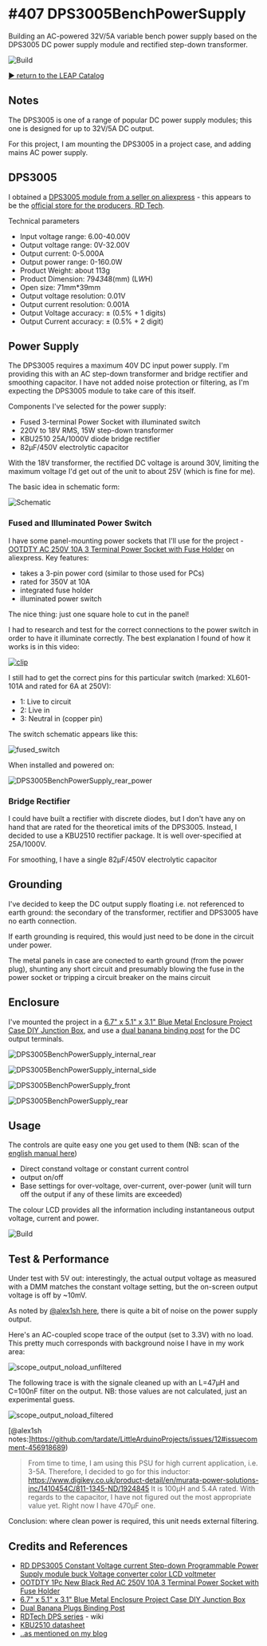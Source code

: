 # #407 DPS3005BenchPowerSupply

Building an AC-powered 32V/5A variable bench power supply based on the DPS3005 DC power supply module and rectified step-down transformer.

![Build](./assets/DPS3005BenchPowerSupply_build.jpg?raw=true)

[:arrow_forward: return to the LEAP Catalog](https://leap.tardate.com)

## Notes

The DPS3005 is one of a range of popular DC power supply modules; this one is designed for up to 32V/5A DC output.

For this project, I am mounting the DPS3005 in a project case, and adding mains AC power supply.


## DPS3005

I obtained a [DPS3005 module from a seller on aliexpress](https://www.aliexpress.com/item/RD-DPS3005-Constant-Voltage-current-Step-down-Programmable-Power-Supply-module-buck-Voltage-converter-color-LCD/32684316119.html) - this appears to be the
[official store for the producers, RD Tech](https://rdtech.aliexpress.com/store/all-wholesale-products/923042.html).

Technical parameters

* Input voltage range:  6.00-40.00V
* Output voltage range:  0V-32.00V
* Output current: 0-5.000A
* Output power range: 0-160.0W
* Product Weight: about 113g
* Product Dimension: 79*43*48(mm) (L*W*H)
* Open size:  71mm*39mm
* Output voltage resolution: 0.01V
* Output current resolution: 0.001A
* Output Voltage accuracy: ± (0.5% + 1 digits)
* Output Current accuracy: ± (0.5% + 2 digit)

## Power Supply

The DPS3005 requires a maximum 40V DC input power supply. I'm providing this with an AC step-down transformer and bridge rectifier and smoothing capacitor.
I have not added noise protection or filtering, as I'm expecting the DPS3005 module to take care of this itself.

Components I've selected for the power supply:

* Fused 3-terminal Power Socket with illuminated switch
* 220V to 18V RMS, 15W step-down transformer
* KBU2510 25A/1000V diode bridge rectifier
* 82µF/450V electrolytic capacitor

With the 18V transformer, the rectified DC voltage is around 30V, limiting the maximum voltage I'd get out of the unit to about 25V (which is fine for me).

The basic idea in schematic form:

![Schematic](./assets/DPS3005BenchPowerSupply_schematic.jpg?raw=true)


### Fused and Illuminated Power Switch

I have some panel-mounting power sockets that I'll use for the project - [OOTDTY AC 250V 10A 3 Terminal Power Socket with Fuse Holder](https://www.aliexpress.com/item/J34-Free-Shipping-1Pc-New-Black-Red-AC-250V-10A-3-Terminal-Power-Socket-with-Fuse/32578730682.html) on aliexpress. Key features:

* takes a 3-pin power cord (similar to those used for PCs)
* rated for 350V at 10A
* integrated fuse holder
* illuminated power switch

The nice thing: just one square hole to cut in the panel!

I had to research and test for the correct connections to the power switch in order to have it illuminate correctly.
The best explanation I found of how it works is in this video:

[![clip](https://img.youtube.com/vi/V4kPE8B1HCI/0.jpg)](https://www.youtube.com/watch?v=V4kPE8B1HCI?t=73)

I still had to get the correct pins for this particular switch (marked: XL601-101A and rated for 6A at 250V):

* 1: Live to circuit
* 2: Live in
* 3: Neutral in (copper pin)

The switch schematic appears like this:

![fused_switch](./assets/fused_switch.jpg?raw=true)


When installed and powered on:

![DPS3005BenchPowerSupply_rear_power](./assets/DPS3005BenchPowerSupply_rear_power.jpg?raw=true)


### Bridge Rectifier

I could have built a rectifier with discrete diodes, but I don't have any on hand that are rated for the theoretical imits of the DPS3005.
Instead, I decided to use a KBU2510 rectifier package. It is well over-specified at 25A/1000V.

For smoothing, I have a single 82µF/450V electrolytic capacitor


## Grounding

I've decided to keep the DC output supply floating i.e. not referenced to earth ground: the secondary of the transformer, rectifier and DPS3005 have no earth connection.

If earth grounding is required, this would just need to be done in the circuit under power.

The metal panels in case are conected to earth ground (from the power plug), shunting any short circuit and presumably blowing the fuse in the power socket
or tripping a circuit breaker on the mains circuit


## Enclosure

I've mounted the project in a
[6.7" x 5.1" x 3.1" Blue Metal Enclosure Project Case DIY Junction Box](https://www.aliexpress.com/item/6-7-x-5-1-x-3-1-Blue-Metal-Enclosure-Project-Case-DIY-Junction-Box/32825937652.html),
and use a
[dual banana binding post](https://www.aliexpress.com/store/product/A07-2Pcs-Lot-Connecter-Banana-Plug-Gold-Plate-Red-Black-Connector-Terminal-Banana-Plugs-Binding-Post/1939636_32848481643.html)
for the DC output terminals.


![DPS3005BenchPowerSupply_internal_rear](./assets/DPS3005BenchPowerSupply_internal_rear.jpg?raw=true)

![DPS3005BenchPowerSupply_internal_side](./assets/DPS3005BenchPowerSupply_internal_side.jpg?raw=true)

![DPS3005BenchPowerSupply_front](./assets/DPS3005BenchPowerSupply_front.jpg?raw=true)

![DPS3005BenchPowerSupply_rear](./assets/DPS3005BenchPowerSupply_rear.jpg?raw=true)


## Usage

The controls are quite easy one you get used to them (NB: scan of the [english manual here](./assets/manual-en.pdf))

* Direct constand voltage or constant current control
* output on/off
* Base settings for over-voltage, over-current, over-power (unit will turn off the output if any of these limits are exceeded)

The colour LCD provides all the information including instantaneous output voltage, current and power.


![Build](./assets/DPS3005BenchPowerSupply_build.jpg?raw=true)


## Test & Performance

Under test with 5V out: interestingly, the actual output voltage as measured with a DMM matches the constant voltage setting, but the on-screen
output voltage is off by ~10mV.

As noted by [@alex1sh here](https://github.com/tardate/LittleArduinoProjects/issues/12),
there is quite a bit of noise on the power supply output.

Here's an AC-coupled scope trace of the output (set to 3.3V) with no load.
This pretty much corresponds with background noise I have in my work area:

![scope_output_noload_unfiltered](./assets/scope_output_noload_unfiltered.gif?raw=true)

The following trace is with the signale cleaned up with an L=47µH and C=100nF filter on the output.
NB: those values are not calculated, just an experimental guess.

![scope_output_noload_filtered](./assets/scope_output_noload_filtered.gif?raw=true)

[@alex1sh notes:]https://github.com/tardate/LittleArduinoProjects/issues/12#issuecomment-456918689)

> From time to time, I am using this PSU for high current application, i.e. 3-5A. Therefore, I decided to go for this inductor:
> https://www.digikey.co.uk/product-detail/en/murata-power-solutions-inc/1410454C/811-1345-ND/1924845
> It is 100µH and 5.4A rated. With regards to the capacitor, I have not figured out the most appropriate value yet. Right now I have 470µF one.

Conclusion: where clean power is required, this unit needs external filtering.


## Credits and References
* [RD DPS3005 Constant Voltage current Step-down Programmable Power Supply module buck Voltage converter color LCD voltmeter](https://www.aliexpress.com/item/RD-DPS3005-Constant-Voltage-current-Step-down-Programmable-Power-Supply-module-buck-Voltage-converter-color-LCD/32684316119.html)
* [OOTDTY 1Pc New Black Red AC 250V 10A 3 Terminal Power Socket with Fuse Holder](https://www.aliexpress.com/item/J34-Free-Shipping-1Pc-New-Black-Red-AC-250V-10A-3-Terminal-Power-Socket-with-Fuse/32578730682.html)
* [6.7" x 5.1" x 3.1" Blue Metal Enclosure Project Case DIY Junction Box](https://www.aliexpress.com/item/6-7-x-5-1-x-3-1-Blue-Metal-Enclosure-Project-Case-DIY-Junction-Box/32825937652.html)
* [Dual Banana Plugs Binding Post](https://www.aliexpress.com/store/product/A07-2Pcs-Lot-Connecter-Banana-Plug-Gold-Plate-Red-Black-Connector-Terminal-Banana-Plugs-Binding-Post/1939636_32848481643.html)
* [RDTech DPS series](https://sigrok.org/wiki/RDTech_DPS_series) - wiki
* [KBU2510 datasheet](https://www.mouser.com/ds/2/80/KBU25005-G_KBU2510-G-1246.pdf)
* [..as mentioned on my blog](https://blog.tardate.com/2018/08/leap407-ac-powered-dps3005-bench-supply.html)
